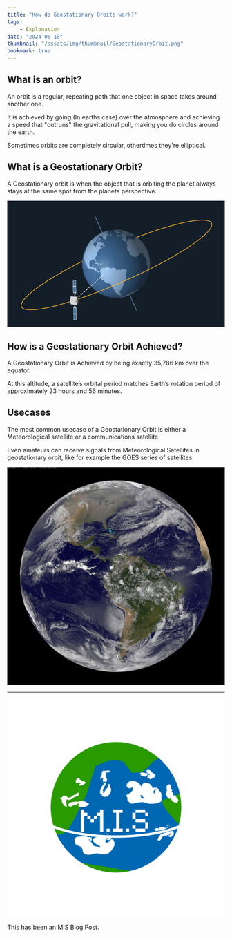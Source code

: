 ```yaml
---
title: "How do Geostationary Orbits work?"
tags:
    - Explanation
date: "2024-06-18"
thumbnail: "/assets/img/thumbnail/GeostationaryOrbit.png"
bookmark: true
---
```


## What is an orbit?

An orbit is a regular, repeating path that one object in space takes around another one.

It is achieved by going (In earths case) over the atmosphere and achieving a speed that "outruns" the gravitational pull, making you do circles around the earth.

Sometimes orbits are completely circular, othertimes they're elliptical.

## What is a Geostationary Orbit?

A Geostationary orbit is when the object that is orbiting the planet always stays at the same spot from the planets perspective.

![GIF EXAMPLE](/assets/gifs/GeostationaryOrbit.gif)

## How is a Geostationary Orbit Achieved?

A Geostationary Orbit is Achieved by being exactly 35,786 km over the equator. 

At this altitude, a satellite’s orbital period matches Earth’s rotation period of approximately 23 hours and 56 minutes.

## Usecases

The most common usecase of a Geostationary Orbit is either a Meteorological satellite or a communications satellite.

Even amateurs can receive signals from Meteorological Satellites in geostationary orbit, like for example the GOES series of satellites.

![GOES IMAGE](/assets/img/GOES.png)

---

![MIS Logo](/assets/miko.png)

This has been an MIS Blog Post.
